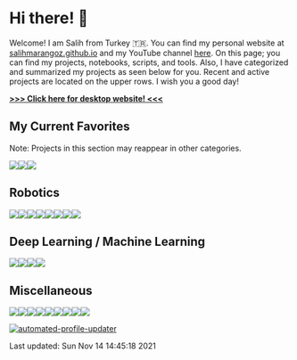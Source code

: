 # Hi there! :wave: 

Welcome! I am Salih from Turkey :tr:. You can find my personal website at [salihmarangoz.github.io](https://salihmarangoz.github.io) and my YouTube channel [here](https://www.youtube.com/channel/UCu8rMm9uYrH-wwY1gI--fSQ). On this page; you can find my projects, notebooks, scripts, and tools. Also, I have categorized and summarized my projects as seen below for you. Recent and active projects are located on the upper rows. I wish you a good day!


[**>>> Click here for desktop website! <<<**](https://github.com/salihmarangoz)


## My Current Favorites

Note: Projects in this section may reappear in other categories.

[![](https://github-readme-stats.vercel.app/api/pin/?username=salihmarangoz&repo=system_tray_extensions)](https://github.com/salihmarangoz/system_tray_extensions)[![](https://github-readme-stats.vercel.app/api/pin/?username=salihmarangoz&repo=UbuntuTweaks)](https://github.com/salihmarangoz/UbuntuTweaks)[![](https://github-readme-stats.vercel.app/api/pin/?username=salihmarangoz&repo=notebooks)](https://github.com/salihmarangoz/notebooks)
## Robotics

[![](https://github-readme-stats.vercel.app/api/pin/?username=salihmarangoz&repo=extract_line_segments)](https://github.com/salihmarangoz/extract_line_segments)[![](https://github-readme-stats.vercel.app/api/pin/?username=salihmarangoz&repo=robot_laser_simulator)](https://github.com/salihmarangoz/robot_laser_simulator)[![](https://github-readme-stats.vercel.app/api/pin/?username=salihmarangoz&repo=robot_laser_grid_mapping)](https://github.com/salihmarangoz/robot_laser_grid_mapping)[![](https://github-readme-stats.vercel.app/api/pin/?username=salihmarangoz&repo=robot_landmark_simulator)](https://github.com/salihmarangoz/robot_landmark_simulator)[![](https://github-readme-stats.vercel.app/api/pin/?username=salihmarangoz&repo=image2gazebo)](https://github.com/salihmarangoz/image2gazebo)[![](https://github-readme-stats.vercel.app/api/pin/?username=salihmarangoz&repo=deep_navigation)](https://github.com/salihmarangoz/deep_navigation)[![](https://github-readme-stats.vercel.app/api/pin/?username=salihmarangoz&repo=vl53l1x_scanner)](https://github.com/salihmarangoz/vl53l1x_scanner)[![](https://github-readme-stats.vercel.app/api/pin/?username=salihmarangoz&repo=RobotMappingCourse)](https://github.com/salihmarangoz/RobotMappingCourse)
## Deep Learning / Machine Learning

[![](https://github-readme-stats.vercel.app/api/pin/?username=salihmarangoz&repo=turkish_tea_optimization)](https://github.com/salihmarangoz/turkish_tea_optimization)[![](https://github-readme-stats.vercel.app/api/pin/?username=salihmarangoz&repo=notebooks)](https://github.com/salihmarangoz/notebooks)[![](https://github-readme-stats.vercel.app/api/pin/?username=salihmarangoz&repo=PathPlanningGeneticAlgorithm)](https://github.com/salihmarangoz/PathPlanningGeneticAlgorithm)[![](https://github-readme-stats.vercel.app/api/pin/?username=salihmarangoz&repo=ImageGenerationGeneticAlgorithm)](https://github.com/salihmarangoz/ImageGenerationGeneticAlgorithm)
## Miscellaneous

[![](https://github-readme-stats.vercel.app/api/pin/?username=salihmarangoz&repo=salihmarangoz)](https://github.com/salihmarangoz/salihmarangoz)[![](https://github-readme-stats.vercel.app/api/pin/?username=salihmarangoz&repo=system_tray_extensions)](https://github.com/salihmarangoz/system_tray_extensions)[![](https://github-readme-stats.vercel.app/api/pin/?username=salihmarangoz&repo=UbuntuTweaks)](https://github.com/salihmarangoz/UbuntuTweaks)[![](https://github-readme-stats.vercel.app/api/pin/?username=salihmarangoz&repo=prevent_touchpad_toggle)](https://github.com/salihmarangoz/prevent_touchpad_toggle)[![](https://github-readme-stats.vercel.app/api/pin/?username=salihmarangoz&repo=github_ci_nbconvert)](https://github.com/salihmarangoz/github_ci_nbconvert)[![](https://github-readme-stats.vercel.app/api/pin/?username=salihmarangoz&repo=cpm_script)](https://github.com/salihmarangoz/cpm_script)[![](https://github-readme-stats.vercel.app/api/pin/?username=salihmarangoz&repo=GithubBackup)](https://github.com/salihmarangoz/GithubBackup)[![](https://github-readme-stats.vercel.app/api/pin/?username=salihmarangoz&repo=DrawOnConsole)](https://github.com/salihmarangoz/DrawOnConsole)[![](https://github-readme-stats.vercel.app/api/pin/?username=salihmarangoz&repo=WashingMachineArduinoTimer)](https://github.com/salihmarangoz/WashingMachineArduinoTimer)

[![automated-profile-updater](https://github.com/salihmarangoz/salihmarangoz/actions/workflows/update.yml/badge.svg)](https://github.com/salihmarangoz/salihmarangoz/actions/workflows/update.yml)



Last updated: Sun Nov 14 14:45:18 2021
